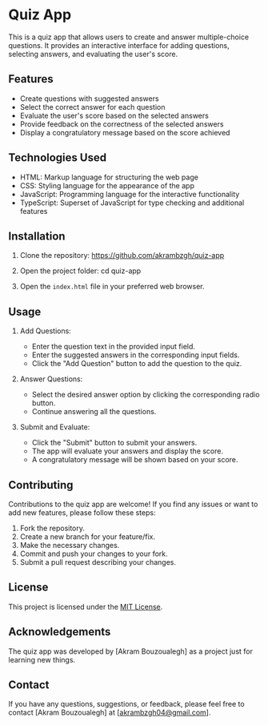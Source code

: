 # Quiz App

This is a quiz app that allows users to create and answer multiple-choice questions. It provides an interactive interface for adding questions, selecting answers, and evaluating the user's score.

## Features

- Create questions with suggested answers
- Select the correct answer for each question
- Evaluate the user's score based on the selected answers
- Provide feedback on the correctness of the selected answers
- Display a congratulatory message based on the score achieved

## Technologies Used

- HTML: Markup language for structuring the web page
- CSS: Styling language for the appearance of the app
- JavaScript: Programming language for the interactive functionality
- TypeScript: Superset of JavaScript for type checking and additional features

## Installation

1. Clone the repository: https://github.com/akrambzgh/quiz-app

2. Open the project folder: cd quiz-app

3. Open the `index.html` file in your preferred web browser.

## Usage

1. Add Questions:

   - Enter the question text in the provided input field.
   - Enter the suggested answers in the corresponding input fields.
   - Click the "Add Question" button to add the question to the quiz.

2. Answer Questions:

   - Select the desired answer option by clicking the corresponding radio button.
   - Continue answering all the questions.

3. Submit and Evaluate:
   - Click the "Submit" button to submit your answers.
   - The app will evaluate your answers and display the score.
   - A congratulatory message will be shown based on your score.

## Contributing

Contributions to the quiz app are welcome! If you find any issues or want to add new features, please follow these steps:

1. Fork the repository.
2. Create a new branch for your feature/fix.
3. Make the necessary changes.
4. Commit and push your changes to your fork.
5. Submit a pull request describing your changes.

## License

This project is licensed under the [MIT License](LICENSE).

## Acknowledgements

The quiz app was developed by [Akram Bouzoualegh] as a project just for learning new things.

## Contact

If you have any questions, suggestions, or feedback, please feel free to contact [Akram Bouzoualegh] at [akrambzgh04@gmail.com].
